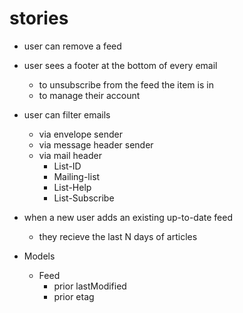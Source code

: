 # stories

* user can remove a feed
* user sees a footer at the bottom of every email
  * to unsubscribe from the feed the item is in
  * to manage their account
* user can filter emails
  * via envelope sender
  * via message header sender
  * via mail header
    * List-ID
    * Mailing-list
    * List-Help
    * List-Subscribe
* when a new user adds an existing up-to-date feed
  * they recieve the last N days of articles

* Models
  * Feed
    * prior lastModified
    * prior etag
